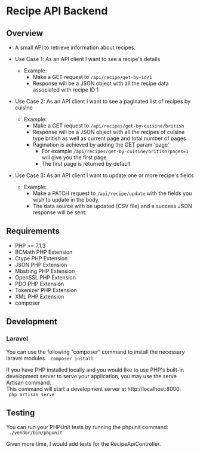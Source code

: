 # Recipe API Backend

## Overview

- A small API to retrieve information about recipes.  

 - Use Case 1: As an API client I want to see a recipe's details
    - Example:
        - Make a GET request to `/api/recipe/get-by-id/1`
        - Response will be a JSON object with all the recipe data associated with recipe ID 1
 - Use Case 2: As an API client I want to see a paginated list of recipes by cuisine
    - Example: 
        - Make a GET request to `/api/recipes/get-by-cuisine/british`
        - Response will be a JSON object with all the recipes of cuisine type british as well as current page and total number of pages
        - Pagination is achieved by adding the GET param 'page'
            - For example `/api/recipes/get-by-cuisine/british?pages=1` will give you the first page 
            - The first page is returned by default 
 - Use Case 3: As an API client I want to update one or more recipe's fields
    - Example: 
        - Make a PATCH request to `/api/recipe/update` with the fields you wish to update in the body.
        - The data source with be updated (CSV file) and a success JSON response will be sent.
        

## Requirements

- PHP >= 7.1.3
- BCMath PHP Extension
- Ctype PHP Extension
- JSON PHP Extension
- Mbstring PHP Extension
- OpenSSL PHP Extension
- PDO PHP Extension
- Tokenizer PHP Extension
- XML PHP Extension
- composer

## Development

### Laravel

You can use the following “composer” command to install the necessary laravel modules. 
<code>
composer install
</code>

If you have PHP installed locally and you would like to use PHP's built-in development server to serve your application, you may use the serve Artisan command.  
This command will start a development server at http://localhost:8000:  
<code>
php artisan serve
</code>

## Testing 

You can run your PHPUnit tests by running the phpunit command:  
<code>
./vendor/bin/phpunit
</code>

Given more time, I would add tests for the RecipeApiController.

